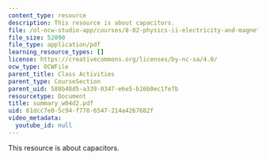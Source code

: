 ```yaml
---
content_type: resource
description: This resource is about capacitors.
file: /ol-ocw-studio-app/courses/8-02-physics-ii-electricity-and-magnetism-spring-2007/61dcc7e05c94f7786547214a4267682f_summary_w04d2.pdf
file_size: 52090
file_type: application/pdf
learning_resource_types: []
license: https://creativecommons.org/licenses/by-nc-sa/4.0/
ocw_type: OCWFile
parent_title: Class Activities
parent_type: CourseSection
parent_uid: 588b48d5-a339-0347-e6e5-b16b0ec1fe7b
resourcetype: Document
title: summary_w04d2.pdf
uid: 61dcc7e0-5c94-f778-6547-214a4267682f
video_metadata:
  youtube_id: null
---
```

This resource is about capacitors.